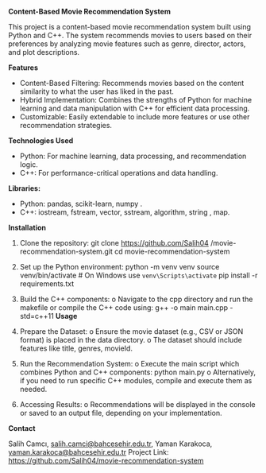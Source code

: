 **Content-Based Movie Recommendation System**

This project is a content-based movie recommendation system built using Python and C++. The system recommends movies to users based on their preferences by analyzing movie features such as genre, director, actors, and plot descriptions.

**Features**
- Content-Based Filtering: Recommends movies based on the content similarity to what the user has liked in the past.
- Hybrid Implementation: Combines the strengths of Python for machine learning and data manipulation with C++ for efficient data processing.
- Customizable: Easily extendable to include more features or use other recommendation strategies.

**Technologies Used**
- Python: For machine learning, data processing, and recommendation logic.
- C++: For performance-critical operations and data handling.

**Libraries:**
- Python: pandas, scikit-learn, numpy .  
- C++: iostream, fstream, vector, sstream, algorithm, string , map.

**Installation**
1.	 Clone the repository:
   git clone https://github.com/Salih04 /movie-recommendation-system.git
   cd movie-recommendation-system

2.	Set up the Python environment:
python -m venv venv
source venv/bin/activate  # On Windows use `venv\Scripts\activate`
pip install -r requirements.txt

3.	Build the C++ components:
o	Navigate to the cpp directory and run the makefile or compile the C++ code using:
 	                    g++ -o main main.cpp -std=c++11
**Usage**
1.	Prepare the Dataset:
o	Ensure the movie dataset (e.g., CSV or JSON format) is placed in the data directory.
o	The dataset should include features like title, genres, movieId.
2.	Run the Recommendation System:
o	Execute the main script which combines Python and C++ components:
    python main.py
o	Alternatively, if you need to run specific C++ modules, compile and execute them as needed.
3.	Accessing Results:
o	Recommendations will be displayed in the console or saved to an output file, depending on your implementation.

**Contact**

Salih Camcı, salih.camci@bahcesehir.edu.tr, 
Yaman Karakoca, yaman.karakoca@bahcesehir.edu.tr
Project Link: https://github.com/Salih04/movie-recommendation-system


